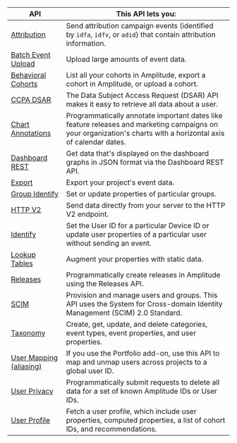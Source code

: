 |API|This API lets you:|
|---|-----------|
|[Attribution](../apis/attribution-api)| Send attribution campaign events (identified by `idfa`, `idfv`, or `adid`) that contain attribution information. |
|[Batch Event Upload](../apis/batch-event-upload-api)| Upload large amounts of event data.|
|[Behavioral Cohorts](../apis/behavioral-cohorts-api)|List all your cohorts in Amplitude, export a cohort in Amplitude, or upload a cohort.|
|[CCPA DSAR](../apis/ccpa-dsar-api)| The Data Subject Access Request (DSAR) API makes it easy to retrieve all data about a user. |
|[Chart Annotations](../apis/chart-annotations-api)|Programmatically annotate important dates like feature releases and marketing campaigns on your organization's charts with a horizontal axis of calendar dates. |
|[Dashboard REST](../apis/dashboard-rest-api)| Get data that's displayed on the dashboard graphs in JSON format via the Dashboard REST API.|
|[Export](../apis/export-api)|Export your project's event data. |
|[Group Identify](../apis/group-identify-api)|Set or update properties of particular groups.|
|[HTTP V2](../apis/http-v2-api)|Send data directly from your server to the HTTP V2 endpoint.|
|[Identify](../apis/identify-api)|Set the User ID for a particular Device ID or update user properties of a particular user without sending an event.|
|[Lookup Tables](../apis/lookup-tables-api)|Augment your properties with static data.|
|[Releases](../apis/releases-api)|Programmatically create releases in Amplitude using the Releases API. |
|[SCIM](../apis/scim-api)|Provision and manage users and groups. This API uses the System for Cross-domain Identity Management (SCIM) 2.0 Standard.|
|[Taxonomy](../apis/taxonomy-api)|Create, get, update, and delete categories, event types, event properties, and user properties.|
|[User Mapping (aliasing)](../apis/aliasing-api)| If you use the Portfolio add-on, use this API to map and unmap users across projects to a global user ID.|
|[User Privacy](../apis/user-privacy-api)|Programmatically submit requests to delete all data for a set of known Amplitude IDs or User IDs.|
|[User Profile](../apis/user-profile-api)|Fetch a user profile, which include user properties, computed properties, a list of cohort IDs, and recommendations.|
